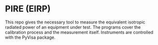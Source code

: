 PIRE (EIRP)
===========

This repo gives the necessary tool to measure the equivalent isotropic radiated power of an equipment under test.
The programs cover the calibration process and the measurement itself.
Instruments are controlled with the PyVisa package.
